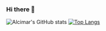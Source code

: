 ### Hi there 👋
![Alcimar's GitHub stats](https://github-readme-stats.vercel.app/api?username=alcimarbmx&showicons=true&theme=radical) [![Top Langs](https://github-readme-stats.vercel.app/api/top-langs/?username=alcimarbmx&layout=compact)](https://github.com/alcimarbmx/github-readme-stats)



<!--
**alcimarbmx/alcimarbmx** is a ✨ _special_ ✨ repository because its `README.md` (this file) appears on your GitHub profile.

Here are some ideas to get you started:

- 🔭 I’m currently working on ...
- 🌱 I’m currently learning ...
- 👯 I’m looking to collaborate on ...
- 🤔 I’m looking for help with ...
- 💬 Ask me about ...
- 📫 How to reach me: ...
- 😄 Pronouns: ...
- ⚡ Fun fact: ...
-->
